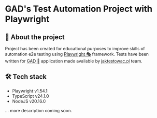 # GAD's Test Automation Project with Playwright

## 📌 About the project

Project has been created for educational purposes to improve skills of automation e2e testing using [Playwright 🎭](https://playwright.dev/) framework. Tests have been written for [GAD 🦎](https://github.com/jaktestowac/gad-gui-api-demo) application made available by [jaktestowac.pl](https://jaktestowac.pl/) team.

## 🛠️ Tech stack

-   Playwright v1.54.1
-   TypeScript v24.1.0
-   NodeJS v20.16.0

... more description coming soon.
